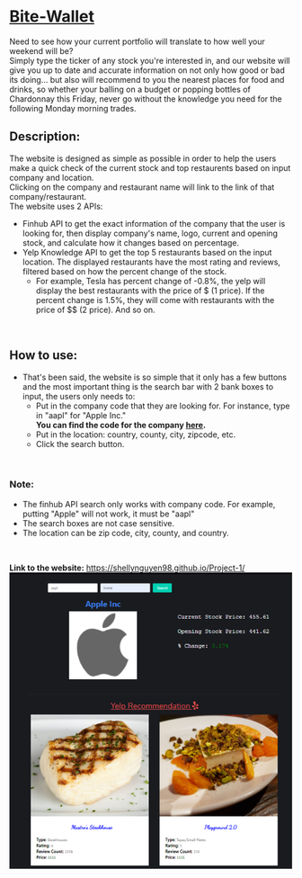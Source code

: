 # [Bite-Wallet](https://shellynguyen98.github.io/Project-1/)
Need to see how your current portfolio will translate to how well your weekend will be? </br>
Simply type the ticker of any stock you're interested in, and our website will give you up to date and accurate information on not only how good or bad its doing... but also will recommend to you the nearest places for food and drinks, so whether your balling on a budget or popping bottles of Chardonnay this Friday, never go without the knowledge you need for the following Monday morning trades.
</br>

## Description:
The website is designed as simple as possible in order to help the users make a quick check of the current stock and top restaurents based on input company and location.</br>
Clicking on the company and restaurant name will link to the link of that company/restaurant.</br>
The website uses 2 APIs:
- Finhub API to get the exact information of the company that the user is looking for, then display company's name, logo, current and opening stock, and calculate how it changes based on percentage.
- Yelp Knowledge API to get the top 5 restaurants based on the input location. The displayed restaurants have the most rating and reviews, filtered based on how the percent change of the stock.
  - For example, Tesla has percent change of -0.8%, the yelp will display the best restaurants with the price of $ (1 price). If the percent change is 1.5%, they will come with restaurants with the price of $$ (2 price). And so on.
 </br>
 
## How to use:
- That's been said, the website is so simple that it only has a few buttons and the most important thing is the search bar with 2 bank boxes to input, the users only needs to:
  - Put in the company code that they are looking for. For instance, type in "aapl" for "Apple Inc." </br>
    **You can find the code for the company [here](http://eoddata.com/default.aspx).**
  - Put in the location: country, county, city, zipcode, etc.
  - Click the search button.
</br>

### Note:
- The finhub API search only works with company code. For example, putting "Apple" will not work, it must be "aapl"
- The search boxes are not case sensitive.
- The location can be zip code, city, county, and country.
</br>

**Link to the website:** https://shellynguyen98.github.io/Project-1/
</br>
![Website Image](https://github.com/ShellyNguyen98/Project-1/blob/master/logo/bite-wallet.png)
